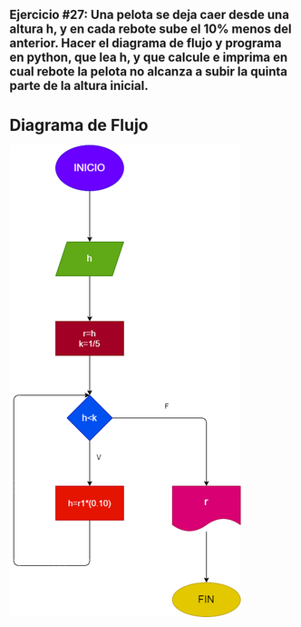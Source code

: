 ## Ejercicio #27: Una pelota se deja caer desde una altura h, y en cada rebote sube el 10% menos del anterior. Hacer el diagrama de flujo y programa en python, que lea h, y que calcule e imprima en cual rebote la pelota no alcanza a subir la quinta parte de la altura inicial.

# Diagrama de Flujo

![Diagrama de Flujo](diagrama.png "Diagrama de Flujo")